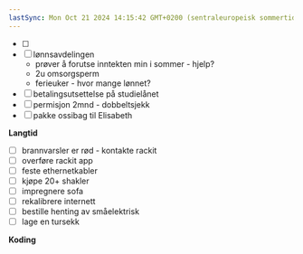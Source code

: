 ```yaml
---
lastSync: Mon Oct 21 2024 14:15:42 GMT+0200 (sentraleuropeisk sommertid)
---
```

- [ ] 
- [ ] lønnsavdelingen 
	- prøver å forutse inntekten min i sommer - hjelp?
	- 2u omsorgsperm
	- ferieuker - hvor mange lønnet?
- [ ] betalingsutsettelse på studielånet
- [ ] permisjon 2mnd - dobbeltsjekk
- [ ] pakke ossibag til Elisabeth

**Langtid**
- [ ] brannvarsler er rød - kontakte rackit
- [ ] overføre rackit app
- [ ] feste ethernetkabler 
- [ ] kjøpe 20+ shakler 
- [ ] impregnere sofa 
- [ ] rekalibrere internett
- [ ] bestille henting av småelektrisk
- [ ] lage en tursekk

**Koding**